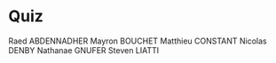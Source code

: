 # Quiz
Raed ABDENNADHER
Mayron BOUCHET
Matthieu CONSTANT
Nicolas DENBY
Nathanae GNUFER
Steven LIATTI
